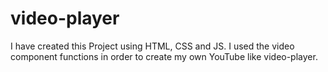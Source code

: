 # video-player

I have created this Project using HTML, CSS and JS.
I used the video component functions in order to create my own YouTube like video-player.

